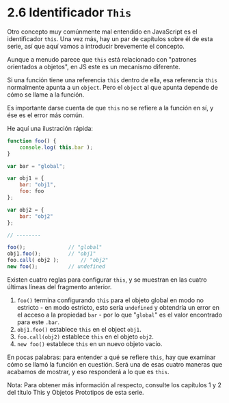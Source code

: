 # 2.6 Identificador `This`

Otro concepto muy comúnmente mal entendido en JavaScript es el identificador `this`. Una vez más, hay un par de capítulos sobre él de esta serie, así que aquí vamos a introducir brevemente el concepto.

Aunque a menudo parece que `this` está relacionado con "patrones orientados a objetos", en JS este es un mecanismo diferente.

Si una función tiene una referencia `this` dentro de ella, esa referencia `this` normalmente apunta a un `object`. Pero el `object` al que apunta depende de cómo se llame a la función.

Es importante darse cuenta de que `this` no se refiere a la función en sí, y ése es el error más común.

He aquí una ilustración rápida:

```js
function foo() {
	console.log( this.bar );
}

var bar = "global";

var obj1 = {
	bar: "obj1",
	foo: foo
};

var obj2 = {
	bar: "obj2"
};

// --------

foo();				// "global"
obj1.foo();			// "obj1"
foo.call( obj2 );		// "obj2"
new foo();			// undefined
```

Existen cuatro reglas para configurar `this`, y se muestran en las cuatro últimas líneas del fragmento anterior.

1. `foo()` termina configurando `this` para el objeto global en modo no estricto - en modo estricto, esto sería `undefined` y obtendría un error en el acceso a la propiedad `bar` - por lo que "`global`" es el valor encontrado para este `.bar`.
2. `obj1.foo()` establece `this` en el object `obj1`.
3. `foo.call(obj2)` establece `this` en el objeto `obj2`.
4. `new foo()` establece `this` en un nuevo objeto vacío.

En pocas palabras: para entender a qué se refiere `this`, hay que examinar cómo se llamó la función en cuestión. Será una de esas cuatro maneras que acabamos de mostrar, y eso responderá a lo que es `this`.

Nota: Para obtener más información al respecto, consulte los capítulos 1 y 2 del título This y Objetos Prototipos de esta serie.
